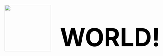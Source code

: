 <div style="
    font-size: 40px;
    font-weight: 900;
    color: black;
    display: flex;
    justify-content: center;
    align-items: center;
    gap: 30px;
    width: 100%;
    height: autho;
">
    <img src="https://tenor.com/ru/view/hello-bob-minions-the-rise-of-gru-hi-greetings-gif-26087717.gif" style="width: 150px; height: 150px" />
    <h1>WORLD!</h1>
</div>